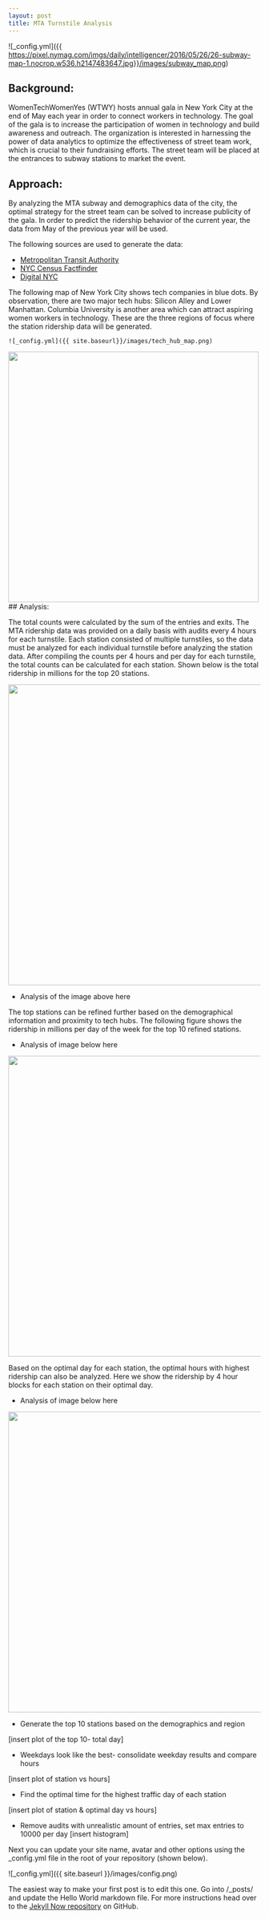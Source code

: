 ```yaml
---
layout: post
title: MTA Turnstile Analysis
---
```

![_config.yml]({{ https://pixel.nymag.com/imgs/daily/intelligencer/2016/05/26/26-subway-map-1.nocrop.w536.h2147483647.jpg}}/images/subway_map.png)

## Background:

WomenTechWomenYes (WTWY) hosts annual gala in New York City at the end of May each year in order to connect workers in technology. The goal of the gala is to increase the participation of women in technology and build awareness and outreach. The organization is interested in harnessing the power of data analytics to optimize the effectiveness of street team work, which is crucial to their fundraising efforts. The street team will be placed at the entrances to subway stations to market the event.

## Approach:

By analyzing the MTA subway and demographics data of the city, the optimal strategy for the street team can be solved to increase publicity of the gala. In order to predict the ridership behavior of the current year, the data from May of the previous year will be used.

The following sources are used to generate the data:

* [Metropolitan Transit Authority](http://www.mta.info/)
* [NYC Census Factfinder](http://maps.nyc.gov/census/)
* [Digital NYC](http://www.digital.nyc/)

The following map of New York City shows tech companies in blue dots. By observation, there are two major tech hubs: Silicon Alley and Lower Manhattan. Columbia University is another area which can attract aspiring women workers in technology. These are the three regions of focus where the station ridership data will be generated.

```![_config.yml]({{ site.baseurl}}/images/tech_hub_map.png)```

<img src="/images/tech_hub_map.png" width="500">
## Analysis:

The total counts were calculated by the sum of the entries and exits. The MTA ridership data was provided on a daily basis with audits every 4 hours for each turnstile. Each station consisted of multiple turnstiles, so the data must be analyzed for each individual turnstile before analyzing the station data. After compiling the counts per 4 hours and per day for each turnstile, the total counts can be calculated for each station. Shown below is the total ridership in millions for the top 20 stations.

<img src="/images/station_ridership_barh.png" width="600">

* Analysis of the image above here

The top stations can be refined further based on the demographical information and proximity to tech hubs. The following figure shows the ridership in millions per day of the week for the top 10 refined stations.

* Analysis of image below here

<img src="/images/station_day_heat.png" width="600">

Based on the optimal day for each station, the optimal hours with highest ridership can also be analyzed. Here we show the ridership by 4 hour blocks for each station on their optimal day.

* Analysis of image below here

<img src="/images/station_top_day_hour_heat.png" width="600">

* Generate the top 10 stations based on the demographics and region

[insert plot of the top 10- total day]

* Weekdays look like the best- consolidate weekday results and compare hours

[insert plot of station vs hours]

* Find the optimal time for the highest traffic day of each station

[insert plot of station & optimal day vs hours]

* Remove audits with unrealistic amount of entries, set max entries to 10000 per day
[insert histogram]







Next you can update your site name, avatar and other options using the _config.yml file in the root of your repository (shown below).

![_config.yml]({{ site.baseurl }}/images/config.png)

The easiest way to make your first post is to edit this one. Go into /_posts/ and update the Hello World markdown file. For more instructions head over to the [Jekyll Now repository](https://github.com/barryclark/jekyll-now) on GitHub.

